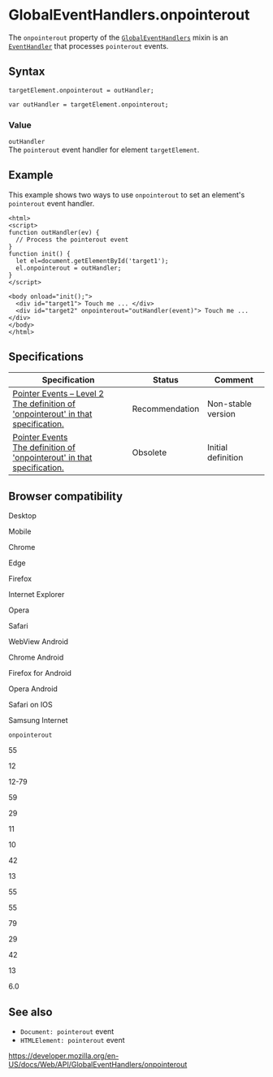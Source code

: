 # GlobalEventHandlers.onpointerout

The `onpointerout` property of the [`GlobalEventHandlers`](../globaleventhandlers) mixin is an [`EventHandler`](https://developer.mozilla.org/en-US/docs/Web/Events/Event_handlers) that processes `pointerout` events.

## Syntax

    targetElement.onpointerout = outHandler;

    var outHandler = targetElement.onpointerout;

### Value

`outHandler`  
The `pointerout` event handler for element `targetElement`.

## Example

This example shows two ways to use `onpointerout` to set an element's `pointerout` event handler.

    <html>
    <script>
    function outHandler(ev) {
      // Process the pointerout event
    }
    function init() {
      let el=document.getElementById('target1');
      el.onpointerout = outHandler;
    }
    </script>

    <body onload="init();">
      <div id="target1"> Touch me ... </div>
      <div id="target2" onpointerout="outHandler(event)"> Touch me ... </div>
    </body>
    </html>

## Specifications

<table><thead><tr class="header"><th>Specification</th><th>Status</th><th>Comment</th></tr></thead><tbody><tr class="odd"><td><a href="https://www.w3.org/TR/pointerevents2/#dom-globaleventhandlers-onpointerout">Pointer Events – Level 2<br />
<span class="small">The definition of 'onpointerout' in that specification.</span></a></td><td><span class="spec-rec">Recommendation</span></td><td>Non-stable version</td></tr><tr class="even"><td><a href="https://www.w3.org/TR/pointerevents1/#widl-GlobalEventHandlers-onpointerout">Pointer Events<br />
<span class="small">The definition of 'onpointerout' in that specification.</span></a></td><td><span class="spec-obsolete">Obsolete</span></td><td>Initial definition</td></tr></tbody></table>

## Browser compatibility

Desktop

Mobile

Chrome

Edge

Firefox

Internet Explorer

Opera

Safari

WebView Android

Chrome Android

Firefox for Android

Opera Android

Safari on IOS

Samsung Internet

`onpointerout`

55

12

12-79

59

29

11

10

42

13

55

55

79

29

42

13

6.0

## See also

- `Document: pointerout` event
- `HTMLElement: pointerout` event

<a href="https://developer.mozilla.org/en-US/docs/Web/API/GlobalEventHandlers/onpointerout" class="_attribution-link">https://developer.mozilla.org/en-US/docs/Web/API/GlobalEventHandlers/onpointerout</a>
